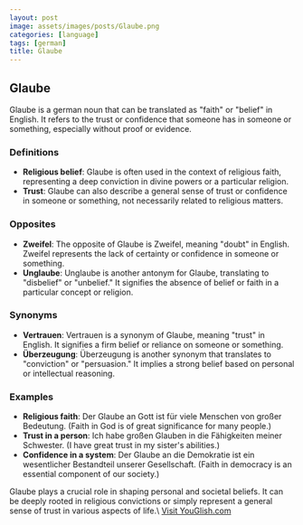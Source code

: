 ```yaml
---
layout: post
image: assets/images/posts/Glaube.png
categories: [language]
tags: [german]
title: Glaube
---
```


## Glaube

Glaube is a german noun that can be translated as "faith" or "belief" in English. It refers to the trust or confidence that someone has in someone or something, especially without proof or evidence.

### Definitions

- **Religious belief**: Glaube is often used in the context of religious faith, representing a deep conviction in divine powers or a particular religion.
- **Trust**: Glaube can also describe a general sense of trust or confidence in someone or something, not necessarily related to religious matters.

### Opposites

- **Zweifel**: The opposite of Glaube is Zweifel, meaning "doubt" in English. Zweifel represents the lack of certainty or confidence in someone or something.
- **Unglaube**: Unglaube is another antonym for Glaube, translating to "disbelief" or "unbelief." It signifies the absence of belief or faith in a particular concept or religion.

### Synonyms

- **Vertrauen**: Vertrauen is a synonym of Glaube, meaning "trust" in English. It signifies a firm belief or reliance on someone or something.
- **Überzeugung**: Überzeugung is another synonym that translates to "conviction" or "persuasion." It implies a strong belief based on personal or intellectual reasoning.

### Examples

- **Religious faith**: Der Glaube an Gott ist für viele Menschen von großer Bedeutung. (Faith in God is of great significance for many people.)
- **Trust in a person**: Ich habe großen Glauben in die Fähigkeiten meiner Schwester. (I have great trust in my sister's abilities.)
- **Confidence in a system**: Der Glaube an die Demokratie ist ein wesentlicher Bestandteil unserer Gesellschaft. (Faith in democracy is an essential component of our society.)

Glaube plays a crucial role in shaping personal and societal beliefs. It can be deeply rooted in religious convictions or simply represent a general sense of trust in various aspects of life.\ <a id="yg-widget-0" class="youglish-widget" data-query="Glaube" data-lang="german" data-components="8412" data-auto-start="0" data-bkg-color="theme_light" data-title="How%20to%20pronounce%20Glaube%20in%20German"  rel="nofollow" href="https://youglish.com">Visit YouGlish.com</a><script async src="https://youglish.com/public/emb/widget.js" charset="utf-8"></script>